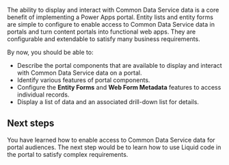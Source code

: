 The ability to display and interact with Common Data Service data is a core benefit of implementing a Power Apps portal. Entity lists and entity forms are simple to configure to enable access to Common Data Service data in portals and turn content portals into functional web apps. They are configurable and extendable to satisfy many business requirements.

By now, you should be able to: 

- Describe the portal components that are available to display and interact with Common Data Service data on a portal.
- Identify various features of portal components.
- Configure the **Entity Forms** and **Web Form Metadata** features to access individual records.
- Display a list of data and an associated drill-down list for details.

## Next steps

You have learned how to enable access to Common Data Service data for portal audiences. The next step would be to learn how to use Liquid code in the portal to satisfy complex requirements.
